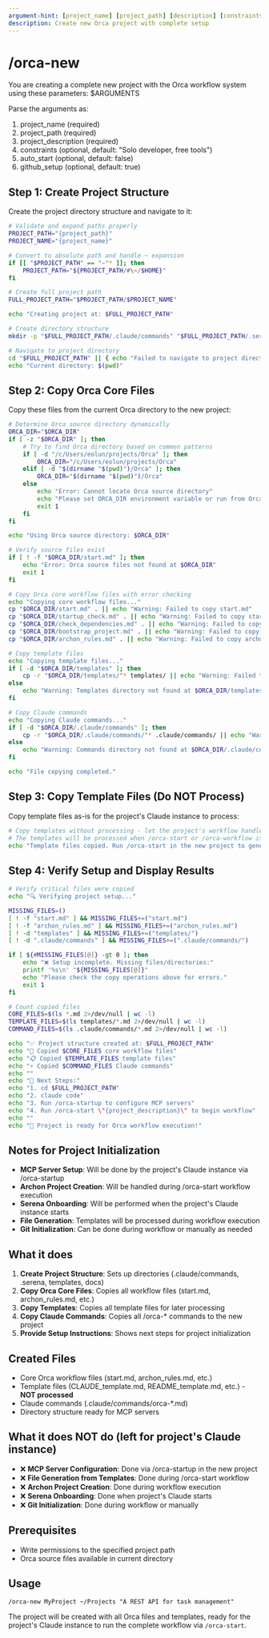 ```yaml
---
argument-hint: [project_name] [project_path] [description] [constraints] [auto_start] [github_setup]
description: Create new Orca project with complete setup
---
```


# /orca-new

You are creating a complete new project with the Orca workflow system using these parameters: $ARGUMENTS

Parse the arguments as:
1. project_name (required)
2. project_path (required)
3. project_description (required)
4. constraints (optional, default: "Solo developer, free tools")
5. auto_start (optional, default: false)
6. github_setup (optional, default: true)

## Step 1: Create Project Structure
Create the project directory structure and navigate to it:
```bash
# Validate and expand paths properly
PROJECT_PATH="{project_path}"
PROJECT_NAME="{project_name}"

# Convert to absolute path and handle ~ expansion
if [[ "$PROJECT_PATH" == "~"* ]]; then
    PROJECT_PATH="${PROJECT_PATH/#\~/$HOME}"
fi

# Create full project path
FULL_PROJECT_PATH="$PROJECT_PATH/$PROJECT_NAME"

echo "Creating project at: $FULL_PROJECT_PATH"

# Create directory structure
mkdir -p "$FULL_PROJECT_PATH/.claude/commands" "$FULL_PROJECT_PATH/.serena" "$FULL_PROJECT_PATH/templates" "$FULL_PROJECT_PATH/docs"

# Navigate to project directory
cd "$FULL_PROJECT_PATH" || { echo "Failed to navigate to project directory"; exit 1; }
echo "Current directory: $(pwd)"
```

## Step 2: Copy Orca Core Files
Copy these files from the current Orca directory to the new project:
```bash
# Determine Orca source directory dynamically
ORCA_DIR="$ORCA_DIR"
if [ -z "$ORCA_DIR" ]; then
    # Try to find Orca directory based on common patterns
    if [ -d "/c/Users/eolun/projects/Orca" ]; then
        ORCA_DIR="/c/Users/eolun/projects/Orca"
    elif [ -d "$(dirname "$(pwd)")/Orca" ]; then
        ORCA_DIR="$(dirname "$(pwd)")/Orca"
    else
        echo "Error: Cannot locate Orca source directory"
        echo "Please set ORCA_DIR environment variable or run from Orca parent directory"
        exit 1
    fi
fi

echo "Using Orca source directory: $ORCA_DIR"

# Verify source files exist
if [ ! -f "$ORCA_DIR/start.md" ]; then
    echo "Error: Orca source files not found at $ORCA_DIR"
    exit 1
fi

# Copy Orca core workflow files with error checking
echo "Copying core workflow files..."
cp "$ORCA_DIR/start.md" . || echo "Warning: Failed to copy start.md"
cp "$ORCA_DIR/startup_check.md" . || echo "Warning: Failed to copy startup_check.md"
cp "$ORCA_DIR/check_dependencies.md" . || echo "Warning: Failed to copy check_dependencies.md"
cp "$ORCA_DIR/bootstrap_project.md" . || echo "Warning: Failed to copy bootstrap_project.md"
cp "$ORCA_DIR/archon_rules.md" . || echo "Warning: Failed to copy archon_rules.md"

# Copy template files
echo "Copying template files..."
if [ -d "$ORCA_DIR/templates" ]; then
    cp -r "$ORCA_DIR/templates/"* templates/ || echo "Warning: Failed to copy some template files"
else
    echo "Warning: Templates directory not found at $ORCA_DIR/templates"
fi

# Copy Claude commands
echo "Copying Claude commands..."
if [ -d "$ORCA_DIR/.claude/commands" ]; then
    cp -r "$ORCA_DIR/.claude/commands/"* .claude/commands/ || echo "Warning: Failed to copy some commands"
else
    echo "Warning: Commands directory not found at $ORCA_DIR/.claude/commands"
fi

echo "File copying completed."
```

## Step 3: Copy Template Files (Do NOT Process)
Copy template files as-is for the project's Claude instance to process:
```bash
# Copy templates without processing - let the project's workflow handle generation
# The templates will be processed when /orca-start or /orca-workflow is run in the new project
echo "Template files copied. Run /orca-start in the new project to generate project-specific files."
```

## Step 4: Verify Setup and Display Results
```bash
# Verify critical files were copied
echo "🔍 Verifying project setup..."

MISSING_FILES=()
[ ! -f "start.md" ] && MISSING_FILES+=("start.md")
[ ! -f "archon_rules.md" ] && MISSING_FILES+=("archon_rules.md")
[ ! -d "templates" ] && MISSING_FILES+=("templates/")
[ ! -d ".claude/commands" ] && MISSING_FILES+=(".claude/commands/")

if [ ${#MISSING_FILES[@]} -gt 0 ]; then
    echo "❌ Setup incomplete. Missing files/directories:"
    printf '%s\n' "${MISSING_FILES[@]}"
    echo "Please check the copy operations above for errors."
    exit 1
fi

# Count copied files
CORE_FILES=$(ls *.md 2>/dev/null | wc -l)
TEMPLATE_FILES=$(ls templates/*.md 2>/dev/null | wc -l)
COMMAND_FILES=$(ls .claude/commands/*.md 2>/dev/null | wc -l)

echo "✅ Project structure created at: $FULL_PROJECT_PATH"
echo "🔧 Copied $CORE_FILES core workflow files"
echo "📋 Copied $TEMPLATE_FILES template files"
echo "⚡ Copied $COMMAND_FILES Claude commands"
echo ""
echo "🚀 Next Steps:"
echo "1. cd $FULL_PROJECT_PATH"
echo "2. claude code"
echo "3. Run /orca-startup to configure MCP servers"
echo "4. Run /orca-start \"{project_description}\" to begin workflow"
echo ""
echo "📁 Project is ready for Orca workflow execution!"
```

## Notes for Project Initialization
- **MCP Server Setup**: Will be done by the project's Claude instance via /orca-startup
- **Archon Project Creation**: Will be handled during /orca-start workflow execution
- **Serena Onboarding**: Will be performed when the project's Claude instance starts
- **File Generation**: Templates will be processed during workflow execution
- **Git Initialization**: Can be done during workflow or manually as needed

## What it does
1. **Create Project Structure**: Sets up directories (.claude/commands, .serena, templates, docs)
2. **Copy Orca Core Files**: Copies all workflow files (start.md, archon_rules.md, etc.)
3. **Copy Templates**: Copies all template files for later processing
4. **Copy Claude Commands**: Copies all /orca-* commands to the new project
5. **Provide Setup Instructions**: Shows next steps for project initialization

## Created Files
- Core Orca workflow files (start.md, archon_rules.md, etc.)
- Template files (CLAUDE_template.md, README_template.md, etc.) - **NOT processed**
- Claude commands (.claude/commands/orca-*.md)
- Directory structure ready for MCP servers

## What it does NOT do (left for project's Claude instance)
- ❌ **MCP Server Configuration**: Done via /orca-startup in the new project
- ❌ **File Generation from Templates**: Done during /orca-start workflow
- ❌ **Archon Project Creation**: Done during workflow execution
- ❌ **Serena Onboarding**: Done when project's Claude starts
- ❌ **Git Initialization**: Done during workflow or manually

## Prerequisites
- Write permissions to the specified project path
- Orca source files available in current directory

## Usage
```
/orca-new MyProject ~/Projects "A REST API for task management"
```

The project will be created with all Orca files and templates, ready for the project's Claude instance to run the complete workflow via `/orca-start`.